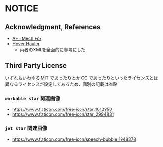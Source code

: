 # NOTICE

## Acknowledgment, References

- [AF · Mech Fox](https://steamcommunity.com/sharedfiles/filedetails/?id=3015998297)
- [Hover Hauler](https://steamcommunity.com/sharedfiles/filedetails/?id=3209529782)
  - 両者のXMLを全面的に参考にした

## Third Party License

いずれもいわゆる MIT であったりとか CC であったりといったライセンスとは異なるライセンスが設定してあるため、個別の記載は省略

### `workable star` 関連画像

- <https://www.flaticon.com/free-icon/star_1012350>
- <https://www.flaticon.com/free-icon/star_2994831>

### `jet star` 関連画像

- <https://www.flaticon.com/free-icon/speech-bubble_1948378>
